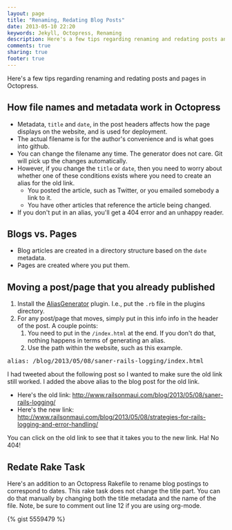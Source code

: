 ```yaml
---
layout: page
title: "Renaming, Redating Blog Posts"
date: 2013-05-10 22:20
keywords: Jekyll, Octopress, Renaming
description: Here's a few tips regarding renaming and redating posts and pages in Octopress.
comments: true
sharing: true
footer: true
---
```


<p>
Here's a few tips regarding renaming and redating posts and pages in Octopress.
</p>

<div id="outline-container-1" class="outline-2">
<h2 id="sec-1">How file names and metadata work in Octopress</h2>
<div class="outline-text-2" id="text-1">

<ul>
<li>Metadata, <code>title</code> and <code>date</code>, in the post headers affects how the page
  displays on the website, and is used for deployment.
</li>
<li>The actual filename is for the author's convenience and is what goes into github.
</li>
<li>You can change the filename any time. The generator does not care. Git will
  pick up the changes automatically.
</li>
<li>However, if you change the <code>title</code> or <code>date</code>, then you need to worry about
  whether one of these conditions exists where you need to create an alias for
  the old link.
<ul>
<li>You posted the article, such as Twitter, or you emailed somebody a link to
    it.
</li>
<li>You have other articles that reference the article being changed.
</li>
</ul>

</li>
<li>If you don't put in an alias, you'll get a 404 error and an unhappy reader.
</li>
</ul>


</div>

</div>

<div id="outline-container-2" class="outline-2">
<h2 id="sec-2">Blogs vs. Pages</h2>
<div class="outline-text-2" id="text-2">

<ul>
<li>Blog articles are created in a directory structure based on the <code>date</code>
  metadata.
</li>
<li>Pages are created where you put them.
</li>
</ul>


</div>

</div>

<div id="outline-container-3" class="outline-2">
<h2 id="sec-3">Moving a post/page that you already published</h2>
<div class="outline-text-2" id="text-3">


<ol>
<li>Install the <a href="http://github.com/tsmango/jekyll_alias_generator">AliasGenerator</a> plugin. I.e., put the <code>.rb</code> file in the plugins directory.
</li>
<li>For any post/page that moves, simply put in this info info in the header of
   the post. A couple points:
<ol>
<li>You need to put in the <code>/index.html</code> at the end. If you don't do that,
      nothing happens in terms of generating an alias.
</li>
<li>Use the path within the website, such as this example.
</li>
</ol>

</li>
</ol>




<pre class="example">alias: /blog/2013/05/08/saner-rails-logging/index.html
</pre>


<p>
I had tweeted about the following post so I wanted to make sure the old link
still worked. I added the above alias to the blog post for the old link.
</p><ul>
<li>Here's the old link: <a href="http://www.railsonmaui.com/blog/2013/05/08/saner-rails-logging/">http://www.railsonmaui.com/blog/2013/05/08/saner-rails-logging/</a>
</li>
<li>Here's the new link: <a href="http://www.railsonmaui.com/blog/2013/05/08/strategies-for-rails-logging-and-error-handling/">http://www.railsonmaui.com/blog/2013/05/08/strategies-for-rails-logging-and-error-handling/</a>
</li>
</ul>


<p>
You can click on the old link to see that it takes you to the new link. Ha! No 404!
</p>
</div>

</div>

<div id="outline-container-4" class="outline-2">
<h2 id="sec-4">Redate Rake Task</h2>
<div class="outline-text-2" id="text-4">


<p>
Here's an addition to an Octopress Rakefile to rename blog postings to
correspond to dates. This rake task does not change the title part. You can do
that manually by changing both the title metadata and the name of the file.
Note, be sure to comment out line 12 if you are using org-mode.
</p>

<p>
{% gist 5559479 %}
</p>

</div>
</div>
